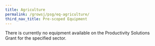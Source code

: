 ```yaml
---
title: Agriculture
permalink: /growsj/psg/eq-agriculture/
third_nav_title: Pre-scoped Equipment
---
```


There is currently no equipment available on the Productivity Solutions Grant for the specified sector. 